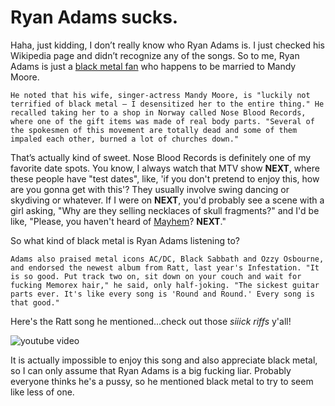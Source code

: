 # Ryan Adams sucks.

Haha, just kidding, I don’t really know who Ryan Adams is. I just checked his Wikipedia page and didn’t recognize any of the songs. So to me, Ryan Adams is just a [black metal fan](http://www.rollingstone.com/music/news/ryan-adams-says-mandy-moore-is-luckily-not-terrified-of-black-metal-20111129) who happens to be married to Mandy Moore.


    He noted that his wife, singer-actress Mandy Moore, is "luckily not terrified of black metal – I desensitized her to the entire thing." He recalled taking her to a shop in Norway called Nose Blood Records, where one of the gift items was made of real body parts. "Several of the spokesmen of this movement are totally dead and some of them impaled each other, burned a lot of churches down."

That’s actually kind of sweet. Nose Blood Records is definitely one of my favorite date spots. You know, I always watch that MTV show **NEXT**, where these people have "test dates", like, 'if you don't pretend to enjoy this, how are you gonna get with this'? They usually involve swing dancing or skydiving or whatever. If I were on **NEXT**, you'd probably see a scene with a girl asking, "Why are they selling necklaces of skull fragments?" and I'd be like, "Please, you haven't heard of [Mayhem](http://weirdestbandintheworld.com/2011/02/16/mayhem/)? **NEXT**." 

So what kind of black metal is Ryan Adams listening to? 

    Adams also praised metal icons AC/DC, Black Sabbath and Ozzy Osbourne, and endorsed the newest album from Ratt, last year's Infestation. "It is so good. Put track two on, sit down on your couch and wait for fucking Memorex hair," he said, only half-joking. "The sickest guitar parts ever. It's like every song is 'Round and Round.' Every song is that good."

Here's the Ratt song he mentioned...check out those _siiick riffs_ y'all!

![youtube video](http://www.youtube.com/embed/DCEjiMO0tW4)

It is actually impossible to enjoy this song and also appreciate black metal, so I can only assume that Ryan Adams is a big fucking liar. Probably everyone thinks he's a pussy, so he mentioned black metal to try to seem like less of one.
